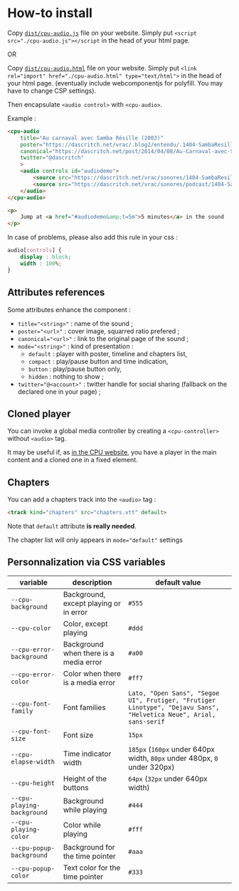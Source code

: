 How-to install
==============


Copy [`dist/cpu-audio.js`](dist/cpu-audio.js) file on your website.
Simply put `<script src="./cpu-audio.js"></script` in the head of your html page.

OR

Copy [`dist/cpu-audio.html`](dist/cpu-audio.html) file on your website.
Simply put `<link rel="import" href="./cpu-audio.html" type="text/html">` in the head of your html page. (eventually include webcomponentjs for polyfill. You may have to change CSP settings).

Then encapsulate `<audio control>` with `<cpu-audio>`. 

Example : 

```html
<cpu-audio 
    title="Au carnaval avec Samba Résille (2003)"
    poster="https://dascritch.net/vrac/.blog2/entendu/.1404-SambaResille_m.jpg"
    canonical="https://dascritch.net/post/2014/04/08/Au-Carnaval-avec-Samba-R%C3%A9sille"
    twitter="@dascritch"
    >
    <audio controls id="audiodemo">
        <source src="https://dascritch.net/vrac/sonores/1404-SambaResille2003.mp3" type="audio/ogg">
        <source src="https://dascritch.net/vrac/sonores/podcast/1404-SambaResille2003.mp3" type="audio/mpeg">
    </audio>
</cpu-audio>

<p>
    Jump at <a href="#audiodemo&amp;t=5m">5 minutes</a> in the sound
</p>
```

In case of problems, please also add this rule in your css :

```css
audio[controls] {
    display : block;
    width : 100%;
}
```


Attributes references
---------------------

Some attributes enhance the component :

* `title="<string>"` : name of the sound ;
* `poster="<url>"` : cover image, squarred ratio prefered ;
* `canonical="<url>"` : link to the original page of the sound ; 
* `mode="<string>"` : kind of presentation :
    * `default` : player with poster, timeline and chapters list,
    * `compact` : play/pause button and time indication,
    * `button` : play/pause button only,
    * `hidden` : nothing to show ;
* `twitter="@<account>"` : twitter handle for social sharing (fallback on the declared one in your page) ;


Cloned player
-------------

You can invoke a global media controller by creating a `<cpu-controller>` without `<audio>` tag. 

It may be useful if, as [in the CPU website](http://cpu.pm), you have a player in the main content and a cloned one in a fixed element.


Chapters
--------

You can add a chapters track into the `<audio>` tag : 

```html
<track kind="chapters" src="chapters.vtt" default>
```

Note that `default` attribute **is really needed**.

The chapter list will only appears in `mode="default"` settings


Personnalization via CSS variables
----------------------------------

variable | description | default value 
--|--|--
`--cpu-background`  | Background, except playing or in error            | `#555`
`--cpu-color`       | Color, except playing                             | `#ddd`
`--cpu-error-background` | Background when there is a media error       | `#a00`
`--cpu-error-color` | Color when there is a media error                 | `#ff7`
`--cpu-font-family` | Font families                                     | `Lato, "Open Sans", "Segoe UI", Frutiger, "Frutiger Linotype", "Dejavu Sans", "Helvetica Neue", Arial, sans-serif`
`--cpu-font-size`   | Font size                                         | `15px`
`--cpu-elapse-width` | Time indicator width                             | `185px` (`160px` under 640px width, `80px` under 480px, `0` under 320px)
`--cpu-height`      | Height of the buttons                             | `64px` (`32px` under 640px width)
`--cpu-playing-background` | Background while playing                   | `#444`
`--cpu-playing-color` | Color while playing                             | `#fff`
`--cpu-popup-background` | Background for the time pointer              | `#aaa`
`--cpu-popup-color` | Text color for the time pointer                   | `#333`

